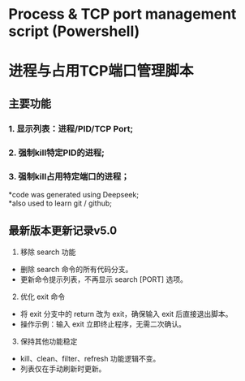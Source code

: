 # Process & TCP port management script (Powershell)
# 进程与占用TCP端口管理脚本  


## 主要功能  
### 1. 显示列表：进程/PID/TCP Port;
### 2. 强制kill特定PID的进程;
### 3. 强制kill占用特定端口的进程；





*code was generated using Deepseek;  
*also used to learn git / github;


## 最新版本更新记录v5.0

1. 移除 search 功能
  - 删除 search 命令的所有代码分支。
  - 更新命令提示列表，不再显示 search [PORT] 选项。
2. 优化 exit 命令
  - 将 exit 分支中的 return 改为 exit，确保输入 exit 后直接退出脚本。
  - 操作示例：输入 exit 立即终止程序，无需二次确认。
3. 保持其他功能稳定
  - kill、clean、filter、refresh 功能逻辑不变。
  - 列表仅在手动刷新时更新。
